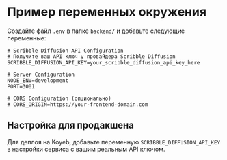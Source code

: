 # Пример переменных окружения

Создайте файл `.env` в папке `backend/` и добавьте следующие переменные:

```env
# Scribble Diffusion API Configuration
# Получите ваш API ключ у провайдера Scribble Diffusion
SCRIBBLE_DIFFUSION_API_KEY=your_scribble_diffusion_api_key_here

# Server Configuration
NODE_ENV=development
PORT=3001

# CORS Configuration (опционально)
# CORS_ORIGIN=https://your-frontend-domain.com
```

## Настройка для продакшена

Для деплоя на Koyeb, добавьте переменную `SCRIBBLE_DIFFUSION_API_KEY` в настройки сервиса с вашим реальным API ключом.
